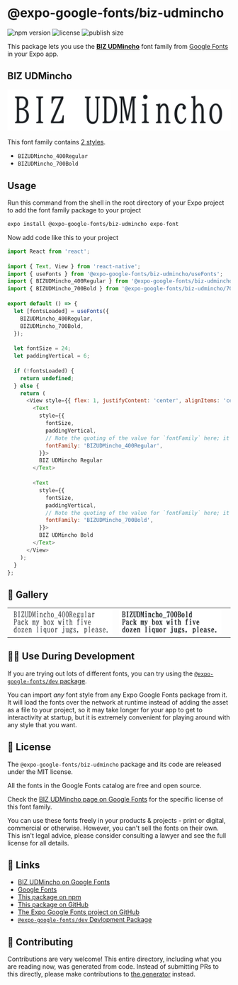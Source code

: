 # @expo-google-fonts/biz-udmincho

![npm version](https://flat.badgen.net/npm/v/@expo-google-fonts/biz-udmincho)
![license](https://flat.badgen.net/github/license/expo/google-fonts)
![publish size](https://flat.badgen.net/packagephobia/install/@expo-google-fonts/biz-udmincho)

This package lets you use the [**BIZ UDMincho**](https://fonts.google.com/specimen/BIZ+UDMincho) font family from [Google Fonts](https://fonts.google.com/) in your Expo app.

## BIZ UDMincho

![BIZ UDMincho](./font-family.png)

This font family contains [2 styles](#-gallery).

- `BIZUDMincho_400Regular`
- `BIZUDMincho_700Bold`

## Usage

Run this command from the shell in the root directory of your Expo project to add the font family package to your project
```sh
expo install @expo-google-fonts/biz-udmincho expo-font
```

Now add code like this to your project
```js
import React from 'react';

import { Text, View } from 'react-native';
import { useFonts } from '@expo-google-fonts/biz-udmincho/useFonts';
import { BIZUDMincho_400Regular } from '@expo-google-fonts/biz-udmincho/400Regular';
import { BIZUDMincho_700Bold } from '@expo-google-fonts/biz-udmincho/700Bold';

export default () => {
  let [fontsLoaded] = useFonts({
    BIZUDMincho_400Regular,
    BIZUDMincho_700Bold,
  });

  let fontSize = 24;
  let paddingVertical = 6;

  if (!fontsLoaded) {
    return undefined;
  } else {
    return (
      <View style={{ flex: 1, justifyContent: 'center', alignItems: 'center' }}>
        <Text
          style={{
            fontSize,
            paddingVertical,
            // Note the quoting of the value for `fontFamily` here; it expects a string!
            fontFamily: 'BIZUDMincho_400Regular',
          }}>
          BIZ UDMincho Regular
        </Text>

        <Text
          style={{
            fontSize,
            paddingVertical,
            // Note the quoting of the value for `fontFamily` here; it expects a string!
            fontFamily: 'BIZUDMincho_700Bold',
          }}>
          BIZ UDMincho Bold
        </Text>
      </View>
    );
  }
};

```

## 🔡 Gallery


||||
|-|-|-|
|![BIZUDMincho_400Regular](./BIZUDMincho_400Regular.ttf.png)|![BIZUDMincho_700Bold](./BIZUDMincho_700Bold.ttf.png)|||


## 👩‍💻 Use During Development

If you are trying out lots of different fonts, you can try using the [`@expo-google-fonts/dev` package](https://github.com/expo/google-fonts/tree/master/font-packages/dev#readme).

You can import *any* font style from any Expo Google Fonts package from it. It will load the fonts
over the network at runtime instead of adding the asset as a file to your project, so it may take longer
for your app to get to interactivity at startup, but it is extremely convenient
for playing around with any style that you want.

## 📖 License

The `@expo-google-fonts/biz-udmincho` package and its code are released under the MIT license.

All the fonts in the Google Fonts catalog are free and open source.

Check the [BIZ UDMincho page on Google Fonts](https://fonts.google.com/specimen/BIZ+UDMincho) for the specific license of this font family.

You can use these fonts freely in your products & projects - print or digital, commercial or otherwise. However, you can't sell the fonts on their own. This isn't legal advice, please consider consulting a lawyer and see the full license for all details.

## 🔗 Links

- [BIZ UDMincho on Google Fonts](https://fonts.google.com/specimen/BIZ+UDMincho)
- [Google Fonts](https://fonts.google.com/)
- [This package on npm](https://www.npmjs.com/package/@expo-google-fonts/biz-udmincho)
- [This package on GitHub](https://github.com/expo/google-fonts/tree/master/font-packages/biz-udmincho)
- [The Expo Google Fonts project on GitHub](https://github.com/expo/google-fonts)
- [`@expo-google-fonts/dev` Devlopment Package](https://github.com/expo/google-fonts/tree/master/font-packages/dev)

## 🤝 Contributing

Contributions are very welcome! This entire directory, including what you are reading now, was generated from code. Instead of submitting PRs to this directly, please make contributions to [the generator](https://github.com/expo/google-fonts/tree/master/packages/generator) instead.
